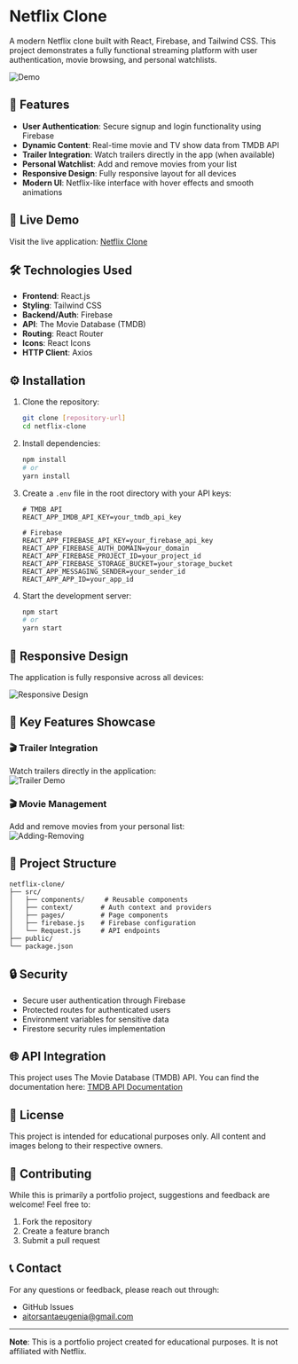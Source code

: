 # Netflix Clone

A modern Netflix clone built with React, Firebase, and Tailwind CSS. This project demonstrates a fully functional streaming platform with user authentication, movie browsing, and personal watchlists.

![Demo](https://user-images.githubusercontent.com/14861253/193696115-a341f5bc-da9b-4574-8668-f51272a8c06a.gif)

## 🌟 Features

- **User Authentication**: Secure signup and login functionality using Firebase
- **Dynamic Content**: Real-time movie and TV show data from TMDB API
- **Trailer Integration**: Watch trailers directly in the app (when available)
- **Personal Watchlist**: Add and remove movies from your list
- **Responsive Design**: Fully responsive layout for all devices
- **Modern UI**: Netflix-like interface with hover effects and smooth animations

## 🚀 Live Demo

Visit the live application: [Netflix Clone](https://anotherflix-fef2b.web.app/)

## 🛠️ Technologies Used

- **Frontend**: React.js
- **Styling**: Tailwind CSS
- **Backend/Auth**: Firebase
- **API**: The Movie Database (TMDB)
- **Routing**: React Router
- **Icons**: React Icons
- **HTTP Client**: Axios

## ⚙️ Installation

1. Clone the repository:
   ```bash
   git clone [repository-url]
   cd netflix-clone
   ```

2. Install dependencies:
   ```bash
   npm install
   # or
   yarn install
   ```

3. Create a `.env` file in the root directory with your API keys:
   ```env
   # TMDB API
   REACT_APP_IMDB_API_KEY=your_tmdb_api_key

   # Firebase
   REACT_APP_FIREBASE_API_KEY=your_firebase_api_key
   REACT_APP_FIREBASE_AUTH_DOMAIN=your_domain
   REACT_APP_FIREBASE_PROJECT_ID=your_project_id
   REACT_APP_FIREBASE_STORAGE_BUCKET=your_storage_bucket
   REACT_APP_MESSAGING_SENDER=your_sender_id
   REACT_APP_APP_ID=your_app_id
   ```

4. Start the development server:
   ```bash
   npm start
   # or
   yarn start
   ```

## 📱 Responsive Design

The application is fully responsive across all devices:

![Responsive Design](https://user-images.githubusercontent.com/14861253/193696191-4a2c5b73-4856-4928-a2ce-5dda72d26d3b.gif)

## 🎯 Key Features Showcase

### 🎬 Trailer Integration
Watch trailers directly in the application:<br>
![Trailer Demo](https://media2.giphy.com/media/v1.Y2lkPTc5MGI3NjExcm5xbnNjdXFxOWoybWp2aWFxeXN1bzkyMDdnZW1va2J0dThyMG10YiZlcD12MV9pbnRlcm5hbF9naWZfYnlfaWQmY3Q9Zw/QgGdoOZSYiv6W49IoO/giphy.gif)

### 🎬 Movie Management
Add and remove movies from your personal list:<br>
![Adding-Removing](https://user-images.githubusercontent.com/14861253/193696864-e22c41ce-2286-4a2e-9516-38b7b32d0e5a.gif)

## 📝 Project Structure

```
netflix-clone/
├── src/
│   ├── components/     # Reusable components
│   ├── context/       # Auth context and providers
│   ├── pages/         # Page components
│   ├── firebase.js    # Firebase configuration
│   └── Request.js     # API endpoints
├── public/
└── package.json
```

## 🔒 Security

- Secure user authentication through Firebase
- Protected routes for authenticated users
- Environment variables for sensitive data
- Firestore security rules implementation

## 🌐 API Integration

This project uses The Movie Database (TMDB) API. You can find the documentation here:
[TMDB API Documentation](https://developers.themoviedb.org/3/getting-started/introduction)

## 📄 License

This project is intended for educational purposes only. All content and images belong to their respective owners.

## 🤝 Contributing

While this is primarily a portfolio project, suggestions and feedback are welcome! Feel free to:
1. Fork the repository
2. Create a feature branch
3. Submit a pull request

## 📞 Contact

For any questions or feedback, please reach out through:
- GitHub Issues
- aitorsantaeugenia@gmail.com

---

**Note**: This is a portfolio project created for educational purposes. It is not affiliated with Netflix.
